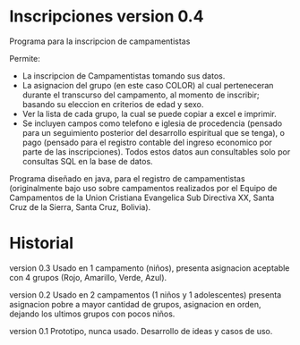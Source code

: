 # Inscripciones version 0.4
Programa para la inscripcion de campamentistas

Permite: 
* La inscripcion de Campamentistas tomando sus datos.
* La asignacion del grupo (en este caso COLOR) al cual perteneceran durante el transcurso del campamento, al momento de inscribir; basando su eleccion en criterios de edad y sexo.
* Ver la lista de cada grupo, la cual se puede copiar a excel e imprimir.
* Se incluyen campos como telefono e iglesia de procedencia (pensado para un seguimiento posterior del desarrollo espiritual que se tenga), o pago (pensado para el registro contable del ingreso economico por parte de las inscripciones).   Todos estos datos aun consultables solo por consultas SQL en la base de datos.

Programa diseñado en java, para el registro de campamentistas (originalmente bajo uso sobre campamentos realizados por el Equipo de Campamentos de la Union Cristiana Evangelica Sub Directiva XX, Santa Cruz de la Sierra, Santa Cruz, Bolivia).

# Historial
version 0.3 Usado en 1 campamento (niños), presenta asignacion aceptable con 4 grupos (Rojo, Amarillo, Verde, Azul).

version 0.2 Usado en 2 campamentos (1 niños y 1 adolescentes) presenta asignacion pobre a mayor cantidad de grupos, asignacion en orden, dejando los ultimos grupos con pocos niños.

version 0.1 Prototipo, nunca usado.  Desarrollo de ideas y casos de uso.
